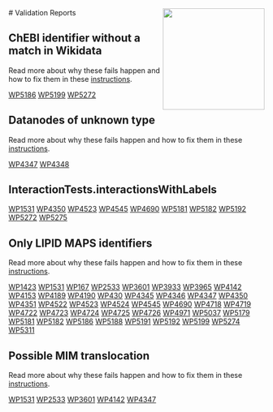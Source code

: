 <img style="float: right; width: 200px" src="https://upload.wikimedia.org/wikipedia/commons/thumb/8/83/Wplogo_with_text_500.png/640px-Wplogo_with_text_500.png" />
# Validation Reports

## ChEBI identifier without a match in Wikidata


Read more about why these fails happen and how to fix them in these [instructions](https://www.wikipathways.org/WikiPathwaysCurator/WikidataTests/chebiWithoutMapping).

[WP5186](reports/WP5186#chebi-identifier-without-a-match-in-wikidata) [WP5199](reports/WP5199#chebi-identifier-without-a-match-in-wikidata) [WP5272](reports/WP5272#chebi-identifier-without-a-match-in-wikidata) 

## Datanodes of unknown type


Read more about why these fails happen and how to fix them in these [instructions](https://www.wikipathways.org/WikiPathwaysCurator/DataNodesTests/unknownTypes).

[WP4347](reports/WP4347#datanodes-of-unknown-type) [WP4348](reports/WP4348#datanodes-of-unknown-type) 

## InteractionTests.interactionsWithLabels

[WP1531](reports/WP1531#interactiontestsinteractionswithlabels) [WP4350](reports/WP4350#interactiontestsinteractionswithlabels) [WP4523](reports/WP4523#interactiontestsinteractionswithlabels) [WP4545](reports/WP4545#interactiontestsinteractionswithlabels) [WP4690](reports/WP4690#interactiontestsinteractionswithlabels) [WP5181](reports/WP5181#interactiontestsinteractionswithlabels) [WP5182](reports/WP5182#interactiontestsinteractionswithlabels) [WP5192](reports/WP5192#interactiontestsinteractionswithlabels) [WP5272](reports/WP5272#interactiontestsinteractionswithlabels) [WP5275](reports/WP5275#interactiontestsinteractionswithlabels) 

## Only LIPID MAPS identifiers


Read more about why these fails happen and how to fix them in these [instructions](https://www.wikipathways.org/WikiPathwaysCurator/LIPIDMAPSTests/onlyLIPIDMAPS).

[WP1423](reports/WP1423#only-lipid-maps-identifiers) [WP1531](reports/WP1531#only-lipid-maps-identifiers) [WP167](reports/WP167#only-lipid-maps-identifiers) [WP2533](reports/WP2533#only-lipid-maps-identifiers) [WP3601](reports/WP3601#only-lipid-maps-identifiers) [WP3933](reports/WP3933#only-lipid-maps-identifiers) [WP3965](reports/WP3965#only-lipid-maps-identifiers) [WP4142](reports/WP4142#only-lipid-maps-identifiers) [WP4153](reports/WP4153#only-lipid-maps-identifiers) [WP4189](reports/WP4189#only-lipid-maps-identifiers) [WP4190](reports/WP4190#only-lipid-maps-identifiers) [WP430](reports/WP430#only-lipid-maps-identifiers) [WP4345](reports/WP4345#only-lipid-maps-identifiers) [WP4346](reports/WP4346#only-lipid-maps-identifiers) [WP4347](reports/WP4347#only-lipid-maps-identifiers) [WP4350](reports/WP4350#only-lipid-maps-identifiers) [WP4351](reports/WP4351#only-lipid-maps-identifiers) [WP4522](reports/WP4522#only-lipid-maps-identifiers) [WP4523](reports/WP4523#only-lipid-maps-identifiers) [WP4524](reports/WP4524#only-lipid-maps-identifiers) [WP4545](reports/WP4545#only-lipid-maps-identifiers) [WP4690](reports/WP4690#only-lipid-maps-identifiers) [WP4718](reports/WP4718#only-lipid-maps-identifiers) [WP4719](reports/WP4719#only-lipid-maps-identifiers) [WP4722](reports/WP4722#only-lipid-maps-identifiers) [WP4723](reports/WP4723#only-lipid-maps-identifiers) [WP4724](reports/WP4724#only-lipid-maps-identifiers) [WP4725](reports/WP4725#only-lipid-maps-identifiers) [WP4726](reports/WP4726#only-lipid-maps-identifiers) [WP4971](reports/WP4971#only-lipid-maps-identifiers) [WP5037](reports/WP5037#only-lipid-maps-identifiers) [WP5179](reports/WP5179#only-lipid-maps-identifiers) [WP5181](reports/WP5181#only-lipid-maps-identifiers) [WP5182](reports/WP5182#only-lipid-maps-identifiers) [WP5186](reports/WP5186#only-lipid-maps-identifiers) [WP5188](reports/WP5188#only-lipid-maps-identifiers) [WP5191](reports/WP5191#only-lipid-maps-identifiers) [WP5192](reports/WP5192#only-lipid-maps-identifiers) [WP5199](reports/WP5199#only-lipid-maps-identifiers) [WP5274](reports/WP5274#only-lipid-maps-identifiers) [WP5311](reports/WP5311#only-lipid-maps-identifiers) 

## Possible MIM translocation


Read more about why these fails happen and how to fix them in these [instructions](https://www.wikipathways.org/WikiPathwaysCurator/InteractionTests/possibleTranslocations).

[WP1531](reports/WP1531#possible-mim-translocation) [WP2533](reports/WP2533#possible-mim-translocation) [WP3601](reports/WP3601#possible-mim-translocation) [WP4142](reports/WP4142#possible-mim-translocation) [WP4347](reports/WP4347#possible-mim-translocation) 

